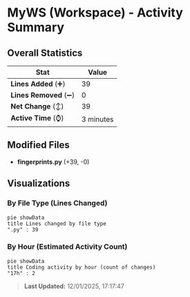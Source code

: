 # MyWS (Workspace) - Activity Summary 

## Overall Statistics

| Stat                   | Value                                                             |
| ---------------------- | ----------------------------------------------------------------- |
| **Lines Added** (➕)   | 39                                          |
| **Lines Removed** (➖) | 0                                        |
| **Net Change** (↕)    | 39                |
| **Active Time** (⌚)   | 3 minutes |


## Modified Files
- **fingerprints.py** (+39, -0)

## Visualizations

### By File Type (Lines Changed)

```mermaid
pie showData
title Lines changed by file type
".py" : 39
```

### By Hour (Estimated Activity Count)

```mermaid
pie showData
title Coding activity by hour (count of changes)
"17h" : 2
```


> **Last Updated:** 12/01/2025, 17:17:47